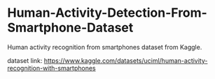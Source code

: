 # Human-Activity-Detection-From-Smartphone-Dataset
Human activity recognition from smartphones dataset from Kaggle.

dataset link: https://www.kaggle.com/datasets/uciml/human-activity-recognition-with-smartphones
